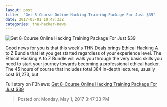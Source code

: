 ```yaml
---
layout: post
title:  "Get 8-Course Online Hacking Training Package For Just $39"
date: 2017-05-01 10:47:33Z
categories: the-hacker-news
---
```


![Get 8-Course Online Hacking Training Package For Just $39](https://4.bp.blogspot.com/-NKHSOd71nXI/WMQgpyEezHI/AAAAAAAAAC8/QVClQHyPzeIvVnt4olDdxxC6iEZ2YQiPwCLcB/s1600/learn-hacking-online-training.png)

Good news for you is that this week's THN Deals brings Ethical Hacking A to Z Bundle that let you get started regardless of your experience level. The Ethical Hacking A to Z Bundle will walk you through the very basic skills you need to start your journey towards becoming a professional ethical hacker. The 45 hours of course that includes total 384 in-depth lectures, usually cost $1,273, but


Full story on F3News: [Get 8-Course Online Hacking Training Package For Just $39](http://www.f3nws.com/n/EC2qCJ)

> Posted on: Monday, May 1, 2017 3:47:33 PM

